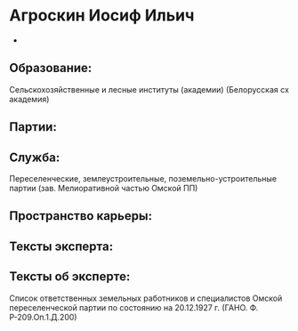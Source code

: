# Агроскин Иосиф Ильич
 - 

## Образование:
Сельскохозяйственные и лесные институты (академии) (Белорусская сх академия) 
## Партии:
## Служба:
Переселенческие, землеустроительные, поземельно-устроительные партии (зав. Мелиоративной частью Омской ПП) 
## Пространство карьеры:
## Тексты эксперта:
## Тексты об эксперте:
Список ответственных земельных работников и специалистов Омской переселенческой партии по состоянию на 20.12.1927 г. (ГАНО. Ф. Р-209.Оп.1.Д.200) 
